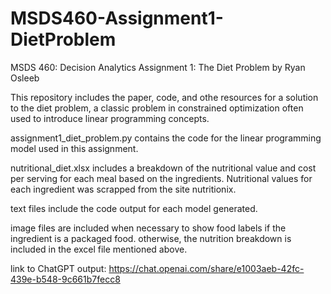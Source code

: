 # MSDS460-Assignment1-DietProblem
MSDS 460: Decision Analytics Assignment 1: The Diet Problem by Ryan Osleeb

This repository includes the paper, code, and othe resources for a solution to the diet problem, a classic problem in constrained optimization often used to introduce linear programming concepts. 

assignment1_diet_problem.py contains the code for the linear programming model used in this assignment.

nutritional_diet.xlsx includes a breakdown of the nutritional value and cost per serving for each meal based on the ingredients. Nutritional values for each ingredient was scrapped from the site nutritionix.

text files include the code output for each model generated.

image files are included when necessary to show food labels if the ingredient is a packaged food. otherwise, the nutrition breakdown is included in the excel file mentioned above. 

link to ChatGPT output: https://chat.openai.com/share/e1003aeb-42fc-439e-b548-9c661b7fecc8
